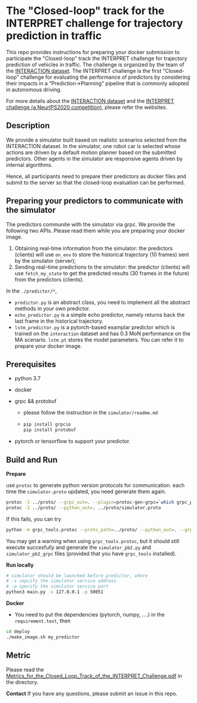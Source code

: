 # The "Closed-loop" track for the INTERPRET challenge for trajectory prediction in traffic #

This repo provides instructions for preparing your docker submission to participate the "Closed-loop" track the INTERPRET challenge for trajectory prediction of vehicles in traffic. The challenge is organized by the team of the [INTERACTION dataset](http://interaction-dataset.com). The INTERPRET challenge is the first "Closed-loop" challenge for evaluating the performance of predictors by considering their impacts in a "Prediction->Planning" pipeline that is commonly adopted in autonomous driving.

For more details about the [INTERACTION dataset](http://interaction-dataset.com) and the [INTERPRET challenge (a NeurIPS2020 competition)](http://challenge.interaction-dataset.com/prediction-challenge/intro), please refer the websites.

## Description
We provide a simulator built based on realistic scenarios selected from the INTERACTION dataset. In the simulator, one robot car is selected whose actions are driven by a default motion planner based on the submitted predictors. Other agents in the simulator are responsive agents driven by internal algorithms.

Hence, all participants need to prepare their predictors as docker files and submit to the server so that the closed-loop evaluation can be performed.

## Preparing your predictors to communicate with the simulator
The predictors communite with the simulator via grpc. We provide the following two APIs. Please read them while you are preparing your docker image.
1. Obtaining real-time information from the simulator: the predictors (clients) will use `on_env` to store the historical trajectory (10 frames) sent by the simulator (server);
2. Sending real-time predictions to the simulator: the predictor (clients) will use `fetch_my_state` to get the predicted results (30 frames in the future) from the predictors (clients).

In the `./predictor/*`,

- `predictor.py` is an abstract class, you need to implement all the abstract methods in your own predictor.
- `echo_predictor.py` is a simple echo predictor, namely returns back the last frame in the historical trajectory.
- `lstm_predictor.py` is a pytorch-based examplar predictor which is trained on the `interaction` dataset and has 0.3 MoN performance on the MA scenario. `lstm.pt` stores the model parameters. You can refer it to prepare your docker image.

## Prerequisites ##

 - python 3.7

 - docker

 - grpc && protobuf

    - please follow the instruction in the `simulator/readme.md`

    - ```bash
      pip install grpcio
      pip install protobuf
      ```

 - pytorch or tensorflow to support your predictor.

## Build and Run ##
**Prepare**

use `protoc` to generate python version protocols for communication.
each time the `simulator.proto` updated, you need generate them again.
```bash
protoc -I ../proto/ --grpc_out=. --plugin=protoc-gen-grpc=`which grpc_python_plugin` ../proto/simulator.proto
protoc -I ../proto/ --python_out=. ../proto/simulator.proto
```

If this fails, you can try
```bash
python -m grpc_tools.protoc --proto_path=../proto/ --python_out=. --grpc_python_out=. ../proto/simulator.proto
```
You may get a warning when using `grpc_tools.protoc`, but it should still execute succesfully and generate the `simulator_pb2.py` and `simulator_pb2_grpc` files (provided that you have `grpc_tools` installed).

**Run locally**

```bash
# simulator should be launched before predictor, where
# -s sepcify the simulator service address
# -p specify the simulator service port
python3 main.py -s 127.0.0.1 -p 50051
```

**Docker**

- You need to put the dependencies (pytorch, numpy, ....) in the `requirement.text`, then

```bash
cd deploy
./make_image.sh my_predictor
```

## Metric
Please read the [Metrics_for_the_Closed_Loop_Track_of_the_INTERPRET_Challenge.pdf](./Metrics_for_the_Closed_Loop_Track_of_the_INTERPRET_Challenge.pdf) in the directory.



**Contact**
If you have any questions, please submit an issue in this repo. 
